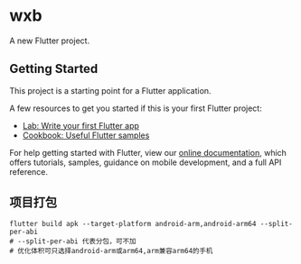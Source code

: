 # wxb

A new Flutter project.

## Getting Started

This project is a starting point for a Flutter application.

A few resources to get you started if this is your first Flutter project:

- [Lab: Write your first Flutter app](https://flutter.dev/docs/get-started/codelab)
- [Cookbook: Useful Flutter samples](https://flutter.dev/docs/cookbook)

For help getting started with Flutter, view our
[online documentation](https://flutter.dev/docs), which offers tutorials,
samples, guidance on mobile development, and a full API reference.

## 项目打包

```shell
flutter build apk --target-platform android-arm,android-arm64 --split-per-abi
# --split-per-abi 代表分包，可不加
# 优化体积可只选择android-arm或arm64,arm兼容arm64的手机
```
